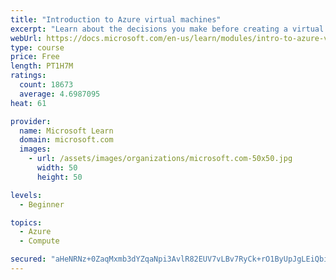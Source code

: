 ```yaml
---
title: "Introduction to Azure virtual machines"
excerpt: "Learn about the decisions you make before creating a virtual machine, the options to create and manage the VM, and the extensions and services you use to manage your VM."
webUrl: https://docs.microsoft.com/en-us/learn/modules/intro-to-azure-virtual-machines/
type: course
price: Free
length: PT1H7M
ratings:
  count: 18673
  average: 4.6987095
heat: 61

provider:
  name: Microsoft Learn
  domain: microsoft.com
  images:
    - url: /assets/images/organizations/microsoft.com-50x50.jpg
      width: 50
      height: 50

levels:
  - Beginner

topics:
  - Azure
  - Compute

secured: "aHeNRNz+0ZaqMxmb3dYZqaNpi3AvlR82EUV7vLBv7RyCk+rO1ByUpJgLEiQbiOzXD3BtMpyjAUa59h4Mq5pAsyF1LksHPQDEO5D2TPWd/GC5h6sfUcVdQaEJjDT+8c+txCd9TCkf1QLp4f1Uh7OqU8FiHFexG1OZQzxY5nViKduLxzND6yLOJ0q/PP6YIckmDEQ05rDgur4CA62g+3oxX9xS5adnHv3DDG6Nnt8zjtHMuydyNfcaC9oAOXa1UceLmQ+rd/xwVDtUHb+UKlDwYsrNZFtqLTwce+fGHzTqZOl9xauqevDePRAoU/3mymHfwGlxYYjO6Zq/6E80rHELxrnHkQXLb/ixOkY8zayLh13hQaQCNv11FSfu5ipYCHYaIVWC58kE4Hcg7V1a3WM6Z2xvsBa2PIEh1tNLrmSA1t2KSU8WbelGLUwFxaa/t5lp;nT2vLhstVMMC4aUkmv06bQ=="
---
```


